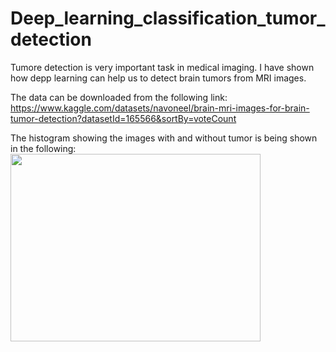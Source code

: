 # Deep_learning_classification_tumor_detection
Tumore detection is very important task in medical imaging. I have shown how depp learning can help us to detect brain tumors from MRI images.

The data can be downloaded from the following link:
https://www.kaggle.com/datasets/navoneel/brain-mri-images-for-brain-tumor-detection?datasetId=165566&sortBy=voteCount

The histogram showing the images with and without tumor is being shown in the following:
<img src="price_plot.png" width="400" height="300">

